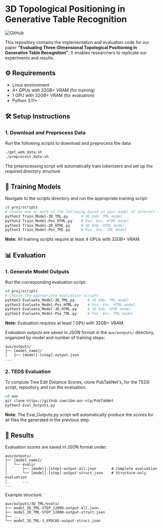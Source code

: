 # 3D Topological Positioning in Generative Table Recognition

![GitHub](https://img.shields.io/badge/license-MIT-blue)

This repository contains the implementation and evaluation code for our paper **"Evaluating Three-Dimensional Topological Positioning in Generative Table Recognition"**. It enables researchers to replicate our experiments and results.


## ⚙️ Requirements
- Linux environment
- 4+ GPUs with 32GB+ VRAM (for training)
- 1 GPU with 32GB+ VRAM (for evaluation)
- Python 3.11+

## 🛠️ Setup Instructions

### 1. Download and Preprocess Data
Run the following scripts to download and preprocess the data:

```bash
./get_web_data.sh
./preprocess_data.sh
```
The preprocessing script will automatically train tokenizers and set up the required directory structure.

## 🚀 Training Models

Navigate to the scripts directory and run the appropriate training script:

```bash
cd proj/scripts
# Choose one or more of the following based on your model of interest
python3 Train_Model-3D_TML.py      # 3D Emb. TML model
python3 Train_Model-Pos_HTML.py    # Pos. Enc. HTML model
python3 Train_Model-3D_HTML.py     # 3D Emb. HTML model
python3 Train_Model-Pos_TML.py     # Pos. Enc. TML model
```

**Note:** All training scripts require at least 4 GPUs with 32GB+ VRAM.

## 📊 Evaluation

### 1. Generate Model Outputs
Run the corresponding evaluation script:

```bash
cd proj/scripts
# Choose the appropriate evaluation scripts
python3 Evaluate_Model-3D_TML.py      # 3D Emb. TML model
python3 Evaluate_Model-Pos_HTML.py    # Pos. Enc. HTML model
python3 Evaluate_Model-3D_HTML.py     # 3D Emb. HTML model
python3 Evaluate_Model-Pos_TML.py     # Pos. Enc. TML model
```

**Note:** Evaluation requires at least 1 GPU with 32GB+ VRAM.

Evaluation outputs are saved in JSON format in the `aux/outputs/` directory, organized by model and number of training steps:
```
aux/outputs/
├── [model_name]/
│   ├── [model]-[step]-output.json 
...
```

### 2. TEDS Evaluation
To compute Tree Edit Distance Scores, clone PubTabNet's, for the TEDS script, repository and run the evaluation:

```bash
cd aux
git clone https://github.com/ibm-aur-nlp/PubTabNet
python3 Eval_Outputs.py
```
**Note:** The Eval_Outputs.py script will automatically produce the scores for all files the generated in the previous step.

## 📂 Results

Evaluation scores are saved in JSON format under:
```
aux/outputs/
├── [model_name]/
│   └── evals/
│       ├── [model]-[step]-output-all.json       # Complete evaluation
│       └── [model]-[step]-output-struct.json    # Structure-only evaluation
│       ...
...
```

Example structure:
```
aux/outputs/3D_TML/evals/
├── model_3D_TML-STEP_12000-output-all.json
├── model_3D_TML-STEP_12000-output-struct.json
├── ...
└── model_3D_TML-3_EPOCHS-output-struct.json
```
